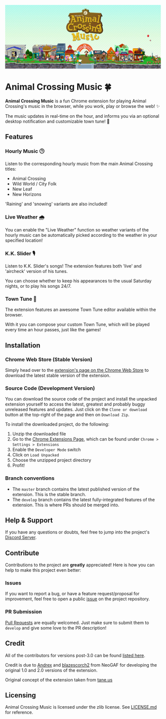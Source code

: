 ![Project Banner](docs/banner.png)

# Animal Crossing Music 🍀

**Animal Crossing Music** is a fun Chrome extension for playing Animal Crossing's music in the browser, while you work, play or browse the web! ✨

The music updates in real-time on the hour, and informs you via an optional desktop notification and customizable town tune! 🌱

## Features
### Hourly Music 🕒
Listen to the corresponding hourly music from the main Animal Crossing titles:
  - Animal Crossing
  - Wild World / City Folk
  - New Leaf
  - New Horizons

'Raining' and 'snowing' variants are also included!

### Live Weather 🌧
You can enable the "Live Weather" function so weather variants of the hourly music can be automatically picked according to the weather in your specified location!

### K.K. Slider 🎙
Listen to K.K. Slider's songs! The extension features both 'live' and 'aircheck' version of his tunes.

You can choose whether to keep his appearances to the usual Saturday nights, or to play his songs 24/7.

### Town Tune 🎵
The extension features an awesome Town Tune editor available within the browser.

With it you can compose your custom Town Tune, which will be played every time an hour passes, just like the games!

## Installation

### Chrome Web Store (Stable Version)
Simply head over to the [extension's page on the Chrome Web Store](https://chrome.google.com/webstore/detail/animal-crossing-music/fcedlaimpcfgpnfdgjbmmfibkklpioop) to download the latest stable version of the extension.

### Source Code (Development Version)
You can download the source code of the project and install the unpacked extension yourself to access the latest, greatest and probably buggy unreleased features and updates. Just click on the `Clone or download` button at the top-right of the page and then on `Download Zip`.

To install the downloaded project, do the following:
1. Unzip the downloaded file
2. Go to the [Chrome Extensions Page](chrome://extensions/), which can be found under `Chrome > Settings > Extensions`
3. Enable the `Developer Mode` switch
4. Click on `Load Unpacked`
5. Choose the unzipped project directory
6. Profit!

### Branch conventions
- The `master` branch contains the latest published version of the extension. This is the stable branch.
- The `develop` branch contains the latest fully-integrated features of the extension. This is where PRs should be merged into.

## Help & Support
If you have any questions or doubts, feel free to jump into the project's [Discord Server](https://discord.gg/4FMrEF8).

## Contribute
Contributions to the project are **greatly** appreciated! Here is how you can help to make this project even better:

### Issues
If you want to report a bug, or have a feature request/proposal for improvement, feel free to open a public [issue](https://github.com/animal-crossing-music-extension/ac-music-extension/issues) on the project repository.

### PR Submission
[Pull Requests](https://github.com/animal-crossing-music-extension/ac-music-extension/pulls) are equally welcomed. Just make sure to submit them to `develop` and give some love to the PR description!

## Credit
All of the contributors for versions post-3.0 can be found [listed here](https://github.com/animal-crossing-music-extension/Animal-Crossing-Music-Extension/graphs/contributors).

Credit is due to [Andrex](https://www.neogaf.com/members/andrex.20593/) and [blazescorch2](https://www.neogaf.com/members/blazescorch2.142800/) from NeoGAF for developing the original 1.0 and 2.0 versions of the extension.

Original concept of the extension taken from [tane.us](http://tane.us/ac/)

## Licensing
Animal Crossing Music is licensed under the zlib license. See [LICENSE.md](./LICENSE.md) for reference.
